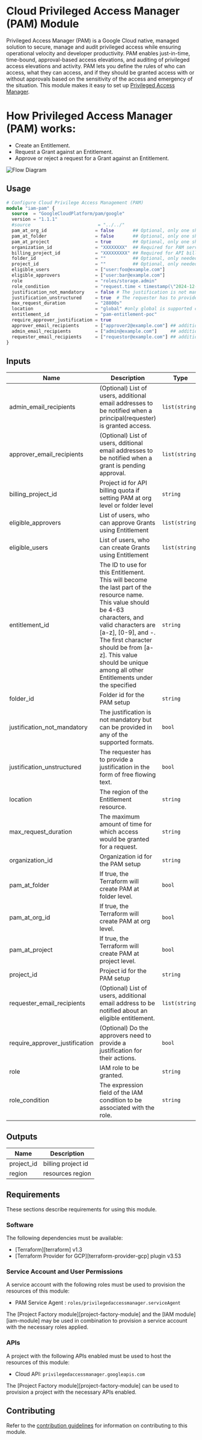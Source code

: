 # Cloud Privileged Access Manager (PAM) Module
Privileged Access Manager (PAM) is a Google Cloud native, managed solution to secure, manage and audit privileged access while ensuring operational velocity and developer productivity. PAM enables just-in-time, time-bound, approval-based access elevations, and auditing of privileged access elevations and activity. PAM lets you define the rules of who can access, what they can access, and if they should be granted access with or without approvals based on the sensitivity of the access and emergency of the situation. This module makes it easy to set up [Privileged Access Manager](https://https://cloud.google.com/iam/docs/pam-overview).

# How Privileged Access Manager (PAM) works:
- Create an Entitlement.
- Request a Grant against an Entitlement. 
- Approve or reject a request for a Grant against an Entitlement. 

![Flow Diagram](./flow-diagram.png)

##  Usage

```tf
# Configure Cloud Privilege Access Management (PAM)
module "iam-pam" {
  source  = "GoogleCloudPlatform/pam/google"
  version = "1.1.1"
  #source                         = "../../"
  pam_at_org_id                  = false       ## Optional, only one should be true for PAM level (Org_id or folder_id or project_id)
  pam_at_folder                  = false       ## Optional, only one should be true for PAM level (Org_id or folder_id or project_id)
  pam_at_project                 = true        ## Optional, only one should be true for PAM level (Org_id or folder_id or project_id)
  organization_id                = "XXXXXXXX"  ## Required for PAM service account premission
  billing_project_id             = "XXXXXXXXX" ## Required for API billing quota if setting PAM at org level or folder level
  folder_id                      = ""          ## Optional, only needed for PAM at Folder level
  project_id                     = ""          ## Optional, only needed for PAM at Project level
  eligible_users                 = ["user:foo@example.com"]
  eligible_approvers             = ["user:bar@example.com"]
  role                           = "roles/storage.admin"
  role_condition                 = "request.time < timestamp(\"2024-12-31T19:30:00.000Z\")"
  justification_not_mandatory    = false # The justification is not mandatory but can be provided in any of the supported formats.
  justification_unstructured     = true  # The requester has to provide a justification in the form of free flowing text.
  max_request_duration           = "28800s"
  location                       = "global" #only global is supported currently
  entitlement_id                 = "pam-entitlement-poc"
  require_approver_justification = true
  approver_email_recipients      = ["approver2@example.com"] ## additional users  for notification
  admin_email_recipients         = ["admin@example.com"]     ## additional users for notification
  requester_email_recipients     = ["requestor@example.com"] ## additional users for notification
}

```

<!-- BEGINNING OF PRE-COMMIT-TERRAFORM DOCS HOOK -->
## Inputs

| Name | Description | Type | Default | Required |
|------|-------------|------|---------|:--------:|
| admin\_email\_recipients | (Optional) List of users, additional email addresses to be notified when a principal(requester) is granted access. | `list(string)` | `null` | no |
| approver\_email\_recipients | (Optional) List of users, dditional email addresses to be notified when a grant is pending approval. | `list(string)` | `null` | no |
| billing\_project\_id | Project id for API billing quota if setting PAM at org level or folder level | `string` | n/a | yes |
| eligible\_approvers | List of users, who can approve Grants using Entitlement | `list(string)` | n/a | yes |
| eligible\_users | List of users, who can create Grants using Entitlement | `list(string)` | n/a | yes |
| entitlement\_id | The ID to use for this Entitlement. This will become the last part of the resource name. This value should be 4-63 characters, and valid characters are [a-z], [0-9], and -. The first character should be from [a-z]. This value should be unique among all other Entitlements under the specified | `string` | n/a | yes |
| folder\_id | Folder id for the PAM setup | `string` | `null` | no |
| justification\_not\_mandatory | The justification is not mandatory but can be provided in any of the supported formats. | `bool` | `false` | no |
| justification\_unstructured | The requester has to provide a justification in the form of free flowing text. | `bool` | `true` | no |
| location | The region of the Entitlement resource. | `string` | n/a | yes |
| max\_request\_duration | The maximum amount of time for which access would be granted for a request. | `string` | n/a | yes |
| organization\_id | Organization id for the PAM setup | `string` | n/a | yes |
| pam\_at\_folder | If true, the Terraform will create PAM at folder level. | `bool` | `false` | no |
| pam\_at\_org\_id | If true, the Terraform will create PAM at org level. | `bool` | `false` | no |
| pam\_at\_project | If true, the Terraform will create PAM at project level. | `bool` | `true` | no |
| project\_id | Project id for the PAM setup | `string` | `null` | no |
| requester\_email\_recipients | (Optional) List of users, additional email address to be notified about an eligible entitlement. | `list(string)` | `null` | no |
| require\_approver\_justification | (Optional) Do the approvers need to provide a justification for their actions. | `bool` | `true` | no |
| role | IAM role to be granted. | `string` | n/a | yes |
| role\_condition | The expression field of the IAM condition to be associated with the role. | `string` | `null` | no |

## Outputs

| Name | Description |
|------|-------------|
| project\_id | billing project id |
| region | resources region |

<!-- END OF PRE-COMMIT-TERRAFORM DOCS HOOK -->

## Requirements

These sections describe requirements for using this module.

### Software

The following dependencies must be available:

- [Terraform][terraform] v1.3
- [Terraform Provider for GCP][terraform-provider-gcp] plugin v3.53

### Service Account and User Permissions

A service account with the following roles must be used to provision
the resources of this module:

- PAM Service Agent : `roles/privilegedaccessmanager.serviceAgent`


The [Project Factory module][project-factory-module] and the
[IAM module][iam-module] may be used in combination to provision a
service account with the necessary roles applied.

### APIs

A project with the following APIs enabled must be used to host the
resources of this module:

- Cloud API: `privilegedaccessmanager.googleapis.com`

The [Project Factory module][project-factory-module] can be used to
provision a project with the necessary APIs enabled.

## Contributing

Refer to the [contribution guidelines](./CONTRIBUTING.md) for
information on contributing to this module.
